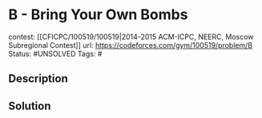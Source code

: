 # B - Bring Your Own Bombs

contest: [[CFICPC/100519/100519|2014-2015 ACM-ICPC, NEERC, Moscow Subregional Contest]]
url: https://codeforces.com/gym/100519/problem/B
Status: #UNSOLVED
Tags: #

## Description

## Solution


